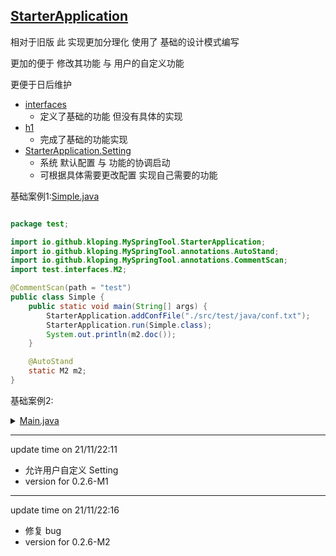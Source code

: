 ## [StarterApplication](https://github.com/Kloping/my-spring-tool/blob/master/src/main/java/io/github/kloping/MySpringTool/StarterApplication.java)

相对于旧版 此 实现更加分理化 使用了 基础的设计模式编写<br>

更加的便于 修改其功能 与 用户的自定义功能

更便于日后维护

- [interfaces](https://github.com/Kloping/my-spring-tool/tree/master/src/main/java/io/github/kloping/MySpringTool/interfaces)
    - 定义了基础的功能 但没有具体的实现
- [h1](https://github.com/Kloping/my-spring-tool/tree/master/src/main/java/io/github/kloping/MySpringTool/h1)
    - 完成了基础的功能实现
- [StarterApplication.Setting](https://github.com/Kloping/my-spring-tool/blob/master/src/main/java/io/github/kloping/MySpringTool/StarterApplication.java)
    - 系统 默认配置 与 功能的协调启动
    - 可根据具体需要更改配置 实现自己需要的功能

基础案例1:[Simple.java]()

```java

package test;

import io.github.kloping.MySpringTool.StarterApplication;
import io.github.kloping.MySpringTool.annotations.AutoStand;
import io.github.kloping.MySpringTool.annotations.CommentScan;
import test.interfaces.M2;

@CommentScan(path = "test")
public class Simple {
    public static void main(String[] args) {
        StarterApplication.addConfFile("./src/test/java/conf.txt");
        StarterApplication.run(Simple.class);
        System.out.println(m2.doc());
    }

    @AutoStand
    static M2 m2;
}

```

基础案例2:
<details> 
<summary><a href="#">Main.java</a></summary> 

```java
package old;

import io.github.kloping.MySpringTool.StarterApplication;
import io.github.kloping.MySpringTool.annotations.*;
import io.github.kloping.MySpringTool.entity.interfaces.Runner;
import io.github.kloping.MySpringTool.exceptions.NoRunException;
import test.interfaces.M2;

import java.lang.reflect.InvocationTargetException;

@CommentScan(path = "test")
@Controller
public class Main {
    @Before
    public void before(String arg) {
        System.out.println("before => " + arg);
    }

    @Action("a")
    public void m1() {
        System.out.println("m1");
    }

    @Action("a.+")
    public void m2() {
        System.out.println("m2");
    }

    @Action("a<b=>s>")
    public void m3() {
        System.out.println("m3");
    }

    @Action("a<.*?=>s>c")
    public void m4(@Param("s") String s) {
        System.out.println(s);
        System.out.println("m4");
//        try {
//            Thread.sleep(1500);
//        } catch (InterruptedException e) {
//            e.printStackTrace();
//        }
    }

    @After
    public void after() {
        System.out.println("after");
    }

    @TimeEve(1000)
    public void s1() {
        System.out.println("1000");
    }

    @Schedule("10:05:00")
    public void s2() {
        System.out.println("333333333333333333333333333");
    }

    public static void main(String[] args) throws IllegalAccessException, InvocationTargetException {
        StarterApplication.addConfFile("./src/test/java/conf.txt");
        StarterApplication.setMainKey(Long.class);
        StarterApplication.setAccessTypes(String.class, Number.class);
        StarterApplication.setAllBefore(new Runner(Runner.state.BEFORE) {
            @Override
            public void run(Object t, Object[] objects) throws NoRunException {
                System.out.println("all after");
            }
        });
        StarterApplication.run(Main.class);
        StarterApplication.ExecuteMethod(1000L, "a", "我是参数", 111111);
        StarterApplication.ExecuteMethod(1001L, "ab", "我是参数", 111111);
        StarterApplication.ExecuteMethod(1002L, "abc", "我是参数", 111111);
        StarterApplication.ExecuteMethod(1002L, "adsadbc", "我是参数", 111111);
        StarterApplication.ExecuteMethod(1002L, "abffdsfc", "我是参数", 111111);
        StarterApplication.ExecuteMethod(1002L, "abeeeeec", "我是参数", 111111);
        System.out.println("===========");
        System.out.println(m2.doc());
    }

    @AutoStand
    static M2 m2;

    @AutoStand(id = "k1")
    static Boolean k1;
}

```

</details>



<hr>

update time on 21/11/22:11

* 允许用户自定义 Setting
* version for 0.2.6-M1

<hr>
update time on 21/11/22:16

* 修复 bug 
* version for 0.2.6-M2